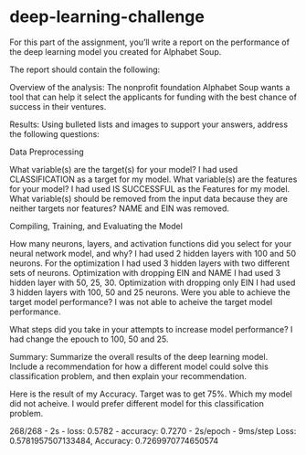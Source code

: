 # deep-learning-challenge

For this part of the assignment, you’ll write a report on the performance of the deep learning model you created for Alphabet Soup.

The report should contain the following:

Overview of the analysis: The nonprofit foundation Alphabet Soup wants a tool that can help it select the applicants for funding with the best chance of success in their ventures.

Results: Using bulleted lists and images to support your answers, address the following questions:

Data Preprocessing

What variable(s) are the target(s) for your model? I had used CLASSIFICATION as a target for my model.
What variable(s) are the features for your model? I had used IS SUCCESSFUL as the Features for my model.
What variable(s) should be removed from the input data because they are neither targets nor features? NAME and EIN was removed.

Compiling, Training, and Evaluating the Model

How many neurons, layers, and activation functions did you select for your neural network model, and why? I had used 2 hidden layers with 100 and 50 neurons. For the optimization I had used 3 hidden layers with two different sets of neurons. Optimization with dropping EIN and NAME I had used 3 hidden layer with 50, 25, 30. Optimization with dropping only EIN I had used 3 hidden layers with 100, 50 and 25 neurons.
Were you able to achieve the target model performance? I was not able to acheive the target model performance.

What steps did you take in your attempts to increase model performance? I had change the epouch to 100, 50 and 25.


Summary: Summarize the overall results of the deep learning model. Include a recommendation for how a different model could solve this classification problem, and then explain your recommendation.

Here is the result of my Accuracy. Target was to get 75%. Which my model did not acheive. I would prefer different model for this classification problem.

268/268 - 2s - loss: 0.5782 - accuracy: 0.7270 - 2s/epoch - 9ms/step
Loss: 0.5781957507133484, Accuracy: 0.7269970774650574
